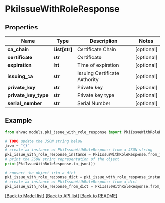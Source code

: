 # PkiIssueWithRoleResponse


## Properties

Name | Type | Description | Notes
------------ | ------------- | ------------- | -------------
**ca_chain** | **List[str]** | Certificate Chain | [optional] 
**certificate** | **str** | Certificate | [optional] 
**expiration** | **int** | Time of expiration | [optional] 
**issuing_ca** | **str** | Issuing Certificate Authority | [optional] 
**private_key** | **str** | Private key | [optional] 
**private_key_type** | **str** | Private key type | [optional] 
**serial_number** | **str** | Serial Number | [optional] 

## Example

```python
from ahvac.models.pki_issue_with_role_response import PkiIssueWithRoleResponse

# TODO update the JSON string below
json = "{}"
# create an instance of PkiIssueWithRoleResponse from a JSON string
pki_issue_with_role_response_instance = PkiIssueWithRoleResponse.from_json(json)
# print the JSON string representation of the object
print(PkiIssueWithRoleResponse.to_json())

# convert the object into a dict
pki_issue_with_role_response_dict = pki_issue_with_role_response_instance.to_dict()
# create an instance of PkiIssueWithRoleResponse from a dict
pki_issue_with_role_response_from_dict = PkiIssueWithRoleResponse.from_dict(pki_issue_with_role_response_dict)
```
[[Back to Model list]](../README.md#documentation-for-models) [[Back to API list]](../README.md#documentation-for-api-endpoints) [[Back to README]](../README.md)


